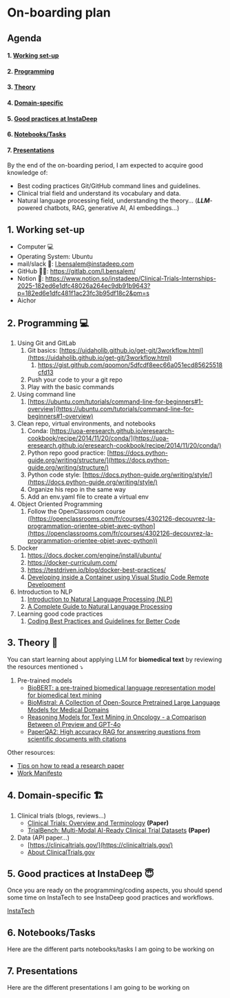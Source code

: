# On-boarding plan

## Agenda

#### 1. [Working set-up](#1-working-set-up)
#### 2. [Programming](#2-programming-)
#### 3. [Theory](#3-theory-)
#### 4. [Domain-specific](#4-domain-specific-)
#### 5. [Good practices at InstaDeep](#5-good-practices-at-instadeep-)
#### 6. [Notebooks/Tasks](#6-notebooks/Tasks)
#### 7. [Presentations](#7-presentations)

By the end of the on-boarding period, I am expected to acquire good knowledge of:

- Best coding practices Git/GitHub command lines and guidelines.
- Clinical trial field and understand its vocabulary and data.
- Natural language processing field, understanding the theory… (***LLM***-powered chatbots, RAG, generative AI, AI embeddings…)

##  1. Working set-up

- Computer 💻
- Operating System: Ubuntu
- mail/slack 📩:    l.bensalem@instadeep.com
- GitHub 🧑‍💻:        https://gitlab.com/l.bensalem/
- Notion 📄:        https://www.notion.so/instadeep/Clinical-Trials-Internships-2025-182ed6e1dfc48026a264ec9db91b9643?p=182ed6e1dfc481f1ac23fc3b95df18c2&pm=s
- Aichor

## 2. Programming 💻

1. Using Git and GitLab
    1. Git basics: [https://uidaholib.github.io/get-git/3workflow.html](https://uidaholib.github.io/get-git/3workflow.html)
        1. https://gist.github.com/qoomon/5dfcdf8eec66a051ecd85625518cfd13
    2. Push your code to your a git repo
    3. Play with the basic commands
2. Using command line
    1. [https://ubuntu.com/tutorials/command-line-for-beginners#1-overview](https://ubuntu.com/tutorials/command-line-for-beginners#1-overview)
3. Clean repo, virtual environments, and notebooks
    1. Conda: [https://uoa-eresearch.github.io/eresearch-cookbook/recipe/2014/11/20/conda/](https://uoa-eresearch.github.io/eresearch-cookbook/recipe/2014/11/20/conda/)
    2. Python repo good practice: [https://docs.python-guide.org/writing/structure/](https://docs.python-guide.org/writing/structure/)
    3. Python code style: [https://docs.python-guide.org/writing/style/](https://docs.python-guide.org/writing/style/) 
    4. Organize his repo in the same way
    5. Add an env.yaml file to create a virtual env
4. Object Oriented Programming
    1. Follow the OpenClassroom course ([https://openclassrooms.com/fr/courses/4302126-decouvrez-la-programmation-orientee-objet-avec-python](https://openclassrooms.com/fr/courses/4302126-decouvrez-la-programmation-orientee-objet-avec-python))
5. Docker
    1. https://docs.docker.com/engine/install/ubuntu/
    2. https://docker-curriculum.com/
    3. https://testdriven.io/blog/docker-best-practices/
    4. [Developing inside a Container using Visual Studio Code Remote Development](https://code.visualstudio.com/docs/devcontainers/containers)
6. Introduction to NLP
    1. [Introduction to Natural Language Processing (NLP)](https://builtin.com/data-science/introduction-nlp)
    2. [A Complete Guide to Natural Language Processing](https://www.deeplearning.ai/resources/natural-language-processing/)
7. Learning good code practices
    1. [Coding Best Practices and Guidelines for Better Code](https://www.datacamp.com/tutorial/coding-best-practices-and-guidelines)

## 3. Theory 🧠

You can start learning about applying LLM for **biomedical text** by reviewing the resources mentioned  ⤵️

1. Pre-trained models
    - [BioBERT: a pre-trained biomedical language representation model for biomedical text mining](https://academic.oup.com/bioinformatics/article/36/4/1234/5566506)
    - [BioMistral: A Collection of Open-Source Pretrained Large Language Models for Medical Domains](https://arxiv.org/abs/2402.10373)
    - [Reasoning Models for Text Mining in Oncology - a Comparison Between o1 Preview and GPT-4o](https://www.medrxiv.org/content/10.1101/2024.12.06.24318592v1)
    - [PaperQA2: High accuracy RAG for answering questions from scientific documents with citations](https://www.futurehouse.org/research-announcements/wikicrow)

Other resources:
- [Tips on how to read a research paper](https://www.notion.so/Tips-on-how-to-read-a-research-paper-13a6a5f0a48849d2a157327f5d20f283?pvs=21)
- [Work Manifesto](https://www.notion.so/Work-Manifesto-f2701b2aae2a44c0a43c6f04af2fc450?pvs=21)

## 4. Domain-specific 🏗️

1. Clinical trials (blogs, reviews…)
    - [Clinical Trials: Overview and Terminology](https://www.ncbi.nlm.nih.gov/books/NBK209903/) **(Paper)** 
    - [TrialBench: Multi-Modal AI-Ready Clinical Trial Datasets](https://arxiv.org/html/2407.00631v2) **(Paper)**
2. Data (API paper…)
    - [https://clinicaltrials.gov/](https://clinicaltrials.gov/)
    - [About ClinicalTrials.gov](https://clinicaltrials.gov/about-site/about-ctg)

## 5. Good practices at InstaDeep 😇

Once you are ready on the programming/coding aspects, you should spend some time on InstaTech to see InstaDeep good practices and workflows.

[InstaTech](https://www.notion.so/InstaTech-7ddeb123ff444dca8fc01da7b98d9ae2?pvs=21)

## 6. Notebooks/Tasks

Here are the different parts notebooks/tasks I am going to be working on

## 7. Presentations

Here are the different presentations I am going to be working on

